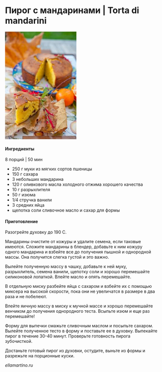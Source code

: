 # Пирог с мандаринами \| Torta di mandarini

![Torta di mandarini](../../pics/19ebcbdd156c7f8bdd31b407b6d7eac7.jpg)

#### Ингредиенты

8 порций \| 50 мин

* 250 г муки из мягких сортов пшеницы
* 150 г сахара
* 3 небольших мандарина
* 120 г оливкового масла холодного отжима хорошего качества
* 10 г разрыхлителя
* 50 г изюма
* 1/4 стручка ванили
* 3 средних яйца
* щепотка соли сливочное масло и сахар для формы

#### Приготовление

Разогрейте духовку до 190 С.

Мандарины очистите от кожуры и удалите семена, если таковые имеются. Сложите мандарины в блендер, добавьте к ним кожуру одного мандарина и взбейте все до получения пышной и однородной массы. Она получится слегка густой и это важно.

Вылейте полученную массу в чашку, добавьте к ней муку, разрыхлитель, семена ванили, щепотку соли и хорошо перемешайте силиконовой лопаткой. Влейте масло и опять перемешайте.

В отдельную миску разбейте яйца с сахаром и взбейте их с помощью миксера на высокой скорости, пока они не увеличатся в размере в два раза и не побелеют.

Влейте яичную массу в миску к мучной массе и хорошо перемешайте венчиком до получения однородного теста. Всыпьте изюм и еще раз перемешайте!

Форму для выпечки смажьте сливочным маслом и посыпьте сахаром. Вылейте полученное тесто в форму и поставьте ее в духовку. Выпекайте пирог в течение 30-40 минут. Проверьте готовность пирога зубочисткой.

Достаньте готовый пирог из духовки, остудите, выньте из формы и разрежьте на порционные куски.

*ellamartino.ru*
